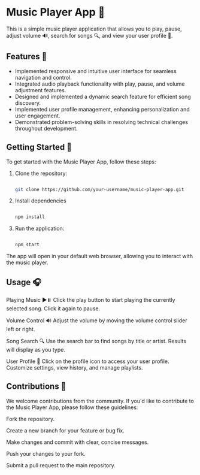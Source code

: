 # Music Player App 🎵

This is a simple music player application that allows you to play, pause, adjust volume 🔊, search for songs 🔍, and view your user profile 👤.

## Features 🚀

- Implemented responsive and intuitive user interface for seamless navigation and control.
- Integrated audio playback functionality with play, pause, and volume adjustment features.
- Designed and implemented a dynamic search feature for efficient song discovery.
- Implemented user profile management, enhancing personalization and user engagement.
- Demonstrated problem-solving skills in resolving technical challenges throughout development.

## Getting Started 🏁

To get started with the Music Player App, follow these steps:

1. Clone the repository:
   ```bash
   
   git clone https://github.com/your-username/music-player-app.git

2. Install dependencies
   ```bash
   
   npm install

3. Run the application:
   ```bash
   
   npm start

The app will open in your default web browser, allowing you to interact with the music player.

## Usage 🎧

Playing Music ▶️⏸️
Click the play button to start playing the currently selected song. Click it again to pause.

Volume Control 🔊
Adjust the volume by moving the volume control slider left or right.

Song Search 🔍
Use the search bar to find songs by title or artist. Results will display as you type.

User Profile 👤
Click on the profile icon to access your user profile. Customize settings, view history, and manage playlists.

## Contributions 🤝

We welcome contributions from the community. If you'd like to contribute to the Music Player App, please follow these guidelines:

Fork the repository.

Create a new branch for your feature or bug fix.

Make changes and commit with clear, concise messages.

Push your changes to your fork.

Submit a pull request to the main repository.

